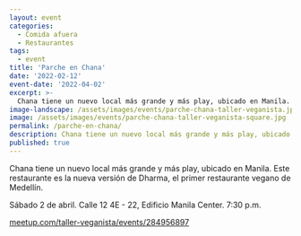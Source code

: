 ```yaml
---
layout: event
categories:
  - Comida afuera
  - Restaurantes
tags:
  - event
title: 'Parche en Chana'
date: '2022-02-12'
event-date: '2022-04-02'
excerpt: >-
  Chana tiene un nuevo local más grande y más play, ubicado en Manila. Este restaurante es la nueva versión de Dharma, el primer restaurante vegano de Medellín.
image-landscape: /assets/images/events/parche-chana-taller-veganista.jpg
image: /assets/images/events/parche-chana-taller-veganista-square.jpg
permalink: /parche-en-chana/
description: Chana tiene un nuevo local más grande y más play, ubicado en Manila. Este restaurante es la nueva versión de Dharma, el primer restaurante vegano de Medellín.
published: true
---
```


Chana tiene un nuevo local más grande y más play, ubicado en Manila. Este restaurante es la nueva versión de Dharma, el primer restaurante vegano de Medellín.

Sábado 2 de abril. Calle 12 4E - 22, Edificio Manila Center. 7:30 p.m.

<a class="link" href="https://www.meetup.com/taller-veganista/events/284956897/" target="_blank">meetup.com/taller-veganista/events/284956897</a>
